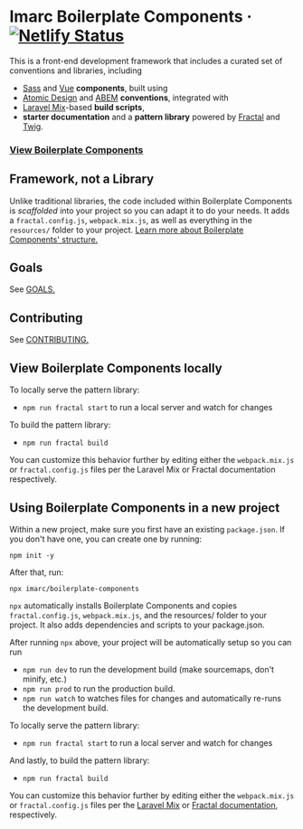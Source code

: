 # Imarc Boilerplate Components &middot; [![Netlify Status](https://api.netlify.com/api/v1/badges/630eeb6d-c075-4953-ba22-e70f98270eb1/deploy-status)](https://app.netlify.com/sites/imarc-boilerplate/deploys)

This is a front-end development framework that includes a curated set of conventions and libraries, including

* [Sass](https://sass-lang.com) and [Vue](https://vuejs.org/) **components**, built using
* [Atomic Design](https://atomicdesign.bradfrost.com/) and [ABEM](https://css-tricks.com/abem-useful-adaptation-bem/) **conventions**, integrated with
* [Laravel Mix](https://laravel-mix.com/)-based **build scripts**,
* **starter documentation** and a **pattern library** powered by [Fractal](https://fractal.build/) and [Twig](https://github.com/twigjs/twig.js).

### **[View Boilerplate Components](https://imarc-boilerplate.netlify.app/)**


## Framework, not a Library

Unlike traditional libraries, the code included within Boilerplate Components is *scaffolded* into your project so you can adapt it to do your needs. It adds a `fractal.config.js`, `webpack.mix.js`, as well as everything in the `resources/` folder to your project. [Learn more about Boilerplate Components' structure.](https://imarc-boilerplate.netlify.app/pattern-library/docs/structure.html)

## Goals

See [GOALS.](.github/GOALS.md)

## Contributing

See [CONTRIBUTING.](.github/CONTRIBUTING.md)

## View Boilerplate Components locally

To locally serve the pattern library:

* `npm run fractal start` to run a local server and watch for changes

To build the pattern library:

* `npm run fractal build`

You can customize this behavior further by editing either the `webpack.mix.js` or `fractal.config.js` files per the Laravel Mix or Fractal documentation respectively.


## Using Boilerplate Components in a new project

Within a new project, make sure you first have an existing `package.json`. If you don't have one, you can create one by running:

```
npm init -y
```

After that, run:

```
npx imarc/boilerplate-components
```

`npx` automatically installs Boilerplate Components and copies `fractal.config.js`, `webpack.mix.js`, and the resources/ folder to your project. It also adds dependencies and scripts to your package.json.

After running `npx` above, your project will be automatically setup so you can run

* `npm run dev` to run the development build (make sourcemaps, don't minify, etc.)
* `npm run prod` to run the production build.
* `npm run watch` to watches files for changes and automatically re-runs the development build.

To locally serve the pattern library:

* `npm run fractal start` to run a local server and watch for changes

And lastly, to build the pattern library:

* `npm run fractal build`

You can customize this behavior further by editing either the `webpack.mix.js` or `fractal.config.js` files per the [Laravel Mix](https://laravel-mix.com/docs/6.0/installation) or [Fractal documentation](https://fractal.build/guide/documentation), respectively.
